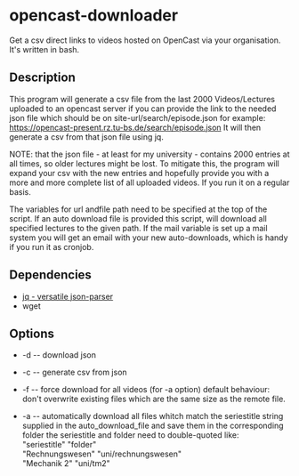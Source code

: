 # opencast-downloader
Get a csv direct links to videos hosted on OpenCast via your organisation. It's written in bash.

## Description
This program will generate a csv file from the last 2000 Videos/Lectures uploaded to an opencast server if you can provide the link to the needed json file which should be on site-url/search/episode.json for example: https://opencast-present.rz.tu-bs.de/search/episode.json
It will then generate a csv from that json file using jq.

NOTE: that the json file - at least for my university - contains 2000 entries at all times, so older lectures might be lost. To mitigate this, the program will expand your csv with the new entries and hopefully provide you with a more and more complete list of all uploaded videos. If you run it on a regular basis.

The variables for url andfile path need to be specified at the top of the script.  If an auto download file is provided this script, will download all specified lectures to the given path.  If the mail variable is set up a mail system you will get an email with your new auto-downloads, which is handy if you run it as cronjob.

## Dependencies 

* [jq - versatile json-parser](https://stedolan.github.io/jq/)
* wget

## Options
* -d   --   download json

* -c   --   generate csv from json

* -f   --   force download for all videos (for -a option)
            default behaviour: don't overwrite existing files
            which are the same size as the remote file.

* -a   --   automatically download all files whitch match the
            seriestitle string supplied in the auto_download_file
            and save them in the corresponding folder the
            seriestitle and folder need to double-quoted like:\
            "seriestitle" "folder"\
            "Rechnungswesen" "uni/rechnungswesen"\
            "Mechanik 2" "uni/tm2"
